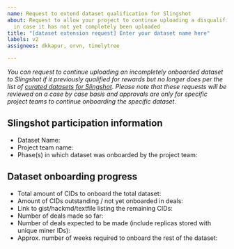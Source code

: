 ```yaml
---
name: Request to extend dataset qualification for Slingshot
about: Request to allow your project to continue uploading a disqualified dataset
  in case it has not yet completely been uploaded
title: "[dataset extension request] Enter your dataset name here"
labels: v2
assignees: dkkapur, orvn, timelytree

---
```


_You can request to continue uploading an incompletely onboarded dataset to Slingshot if it previously qualified for rewards but no longer does per the list of [curated datasets for Slingshot](https://github.com/filecoin-project/slingshot/blob/master/datasets.md). Please note that these requests will be reviewed on a case by case basis and approvals are only for specific project teams to continue onboarding the specific dataset._

## Slingshot participation information
- Dataset Name:
- Project team name:
- Phase(s) in which dataset was onboarded by the project team: 

## Dataset onboarding progress
- Total amount of CIDs to onboard the total dataset: 
- Amount of CIDs outstanding / not yet onboarded in deals: 
- Link to gist/hackmd/textfile listing the remaining CIDs:
- Number of deals made so far: 
- Number of deals expected to be made (include replicas stored with unique miner IDs): 
- Approx. number of weeks required to onboard the rest of the dataset:
